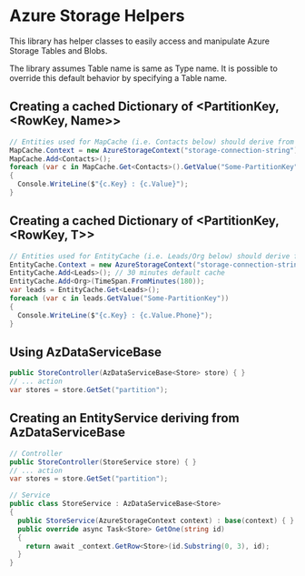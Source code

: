 # Azure Storage Helpers

This library has helper classes to easily access and manipulate Azure Storage Tables and Blobs.

The library assumes Table name is same as Type name. It is possible to override this default behavior by specifying a Table name.

## Creating a cached Dictionary of <PartitionKey, <RowKey, Name>>
```csharp
// Entities used for MapCache (i.e. Contacts below) should derive from BaseEntity
MapCache.Context = new AzureStorageContext("storage-connection-string");
MapCache.Add<Contacts>();
foreach (var c in MapCache.Get<Contacts>().GetValue("Some-PartitionKey"))
{
  Console.WriteLine($"{c.Key} : {c.Value}");
}
```

## Creating a cached Dictionary of <PartitionKey, <RowKey, T>>
```csharp
// Entities used for EntityCache (i.e. Leads/Org below) should derive from TableEntity
EntityCache.Context = new AzureStorageContext("storage-connection-string");
EntityCache.Add<Leads>(); // 30 minutes default cache
EntityCache.Add<Org>(TimeSpan.FromMinutes(180));
var leads = EntityCache.Get<Leads>();
foreach (var c in leads.GetValue("Some-PartitionKey"))
{
  Console.WriteLine($"{c.Key} : {c.Value.Phone}");
}
```

## Using AzDataServiceBase
```csharp
public StoreController(AzDataServiceBase<Store> store) { }
// ... action
var stores = store.GetSet("partition");
```

## Creating an EntityService deriving from AzDataServiceBase
```csharp
// Controller
public StoreController(StoreService store) { }
// ... action
var stores = store.GetSet("partition");

// Service
public class StoreService : AzDataServiceBase<Store>
{
  public StoreService(AzureStorageContext context) : base(context) { }
  public override async Task<Store> GetOne(string id)
  {
    return await _context.GetRow<Store>(id.Substring(0, 3), id);
  }
}
```

